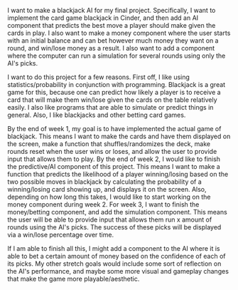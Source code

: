 I want to make a blackjack AI for my final project.
Specifically, I want to implement the card game blackjack
in Cinder, and then add an AI component that predicts
the best move a player should make given the cards in play.
I also want to make a money component where the user
starts with an initial balance and can bet however 
much money they want on a round, and win/lose money as
a result. I also want to add a component where the
computer can run a simulation for several rounds using
only the AI's picks.

I want to do this project for a few reasons. First off, 
I like using statistics/probability in conjunction with 
programming. Blackjack is a great game for this, because
one can predict how likely a player is to receive a card
that will make them win/lose given the cards on the table
relatively easily. I also like programs that are able to 
simulate or predict things in general. Also, I like 
blackjacks and other betting card games.

By the end of week 1, my goal is to have implemented the
actual game of blackjack. This means I want to make the cards
and have them displayed on the screen, make a function that
shuffles/randomizes the deck, make rounds reset when the user
wins or loses, and allow the user to provide input that allows
them to play. By the end of week 2, I would like to finish the
predictive/AI component of this project. This means I want to 
make a function that predicts the likelihood of a player
winning/losing based on the two possible moves in blackjack
by calculating the probability of a winning/losing card
showing up, and displays it on the screen. Also, depending 
on how long this takes, I would like to start working on 
the money component during week 2. For week 3, I want to 
finish the money/betting component, and add the simulation
component. This means the user will be able to provide
input that allows them run x amount of rounds using the AI's
picks. The success of these picks will be displayed via a
win/lose percentage over time.

If I am able to finish all this, I might add a component
to the AI where it is able to bet a certain amount of 
money based on the confidence of each of its picks. My
other stretch goals would include some sort of reflection
on the AI's performance, and maybe some more visual and 
gameplay changes that make the game more playable/aesthetic.
